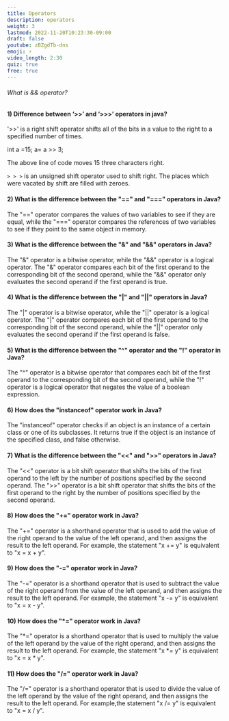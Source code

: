 ```yaml
---
title: Operators
description: operators
weight: 3
lastmod: 2022-11-20T10:23:30-09:00
draft: false
youtube: zBZgdTb-dns
emoji: ⚡
video_length: 2:30
quiz: true
free: true
---
```


<quiz-modal options="Logical AND:Logical OR:Bitwise OR:Bitwise AND" answer="Logical AND" prize="1">
  <h6>What is && operator?</h6>
</quiz-modal>

#### 1) Difference between ‘>>’ and ‘>>>’ operators in java?

'>>' is a right shift operator shifts all of the bits in a value to the right to a specified number of times.

int a =15;
a= a >> 3;

The above line of code moves 15 three characters right.

`> > >` is an unsigned shift operator used to shift right. The places which were vacated by shift are filled 
with zeroes.


#### 2) What is the difference between the "==" and "===" operators in Java?

The "==" operator compares the values of two variables to see if they are equal, while the "===" operator compares the references of two variables to see if they point to the same object in memory.

#### 3) What is the difference between the "&" and "&&" operators in Java?

The "&" operator is a bitwise operator, while the "&&" operator is a logical operator. The "&" operator compares each bit of the first operand to the corresponding bit of the second operand, while the "&&" operator only evaluates the second operand if the first operand is true.

#### 4) What is the difference between the "|" and "||" operators in Java?

The "|" operator is a bitwise operator, while the "||" operator is a logical operator. The "|" operator compares each bit of the first operand to the corresponding bit of the second operand, while the "||" operator only evaluates the second operand if the first operand is false.

#### 5) What is the difference between the "^" operator and the "!" operator in Java?

The "^" operator is a bitwise operator that compares each bit of the first operand to the corresponding bit of the second operand, while the "!" operator is a logical operator that negates the value of a boolean expression.

#### 6) How does the "instanceof" operator work in Java?

The "instanceof" operator checks if an object is an instance of a certain class or one of its subclasses. It returns true if the object is an instance of the specified class, and false otherwise.

#### 7) What is the difference between the "<<" and ">>" operators in Java?

The "<<" operator is a bit shift operator that shifts the bits of the first operand to the left by the number of positions specified by the second operand. The ">>" operator is a bit shift operator that shifts the bits of the first operand to the right by the number of positions specified by the second operand.

#### 8) How does the "+=" operator work in Java?

The "+=" operator is a shorthand operator that is used to add the value of the right operand to the value of the left operand, and then assigns the result to the left operand. For example, the statement "x += y" is equivalent to "x = x + y".

#### 9) How does the "-=" operator work in Java?

The "-=" operator is a shorthand operator that is used to subtract the value of the right operand from the value of the left operand, and then assigns the result to the left operand. For example, the statement "x -= y" is equivalent to "x = x - y".

#### 10) How does the "*=" operator work in Java?

The "*=" operator is a shorthand operator that is used to multiply the value of the left operand by the value of the right operand, and then assigns the result to the left operand. For example, the statement "x *= y" is equivalent to "x = x * y".

#### 11) How does the "/=" operator work in Java?

The "/=" operator is a shorthand operator that is used to divide the value of the left operand by the value of the right operand, and then assigns the result to the left operand. For example,the statement "x /= y" is equivalent to "x = x / y".

